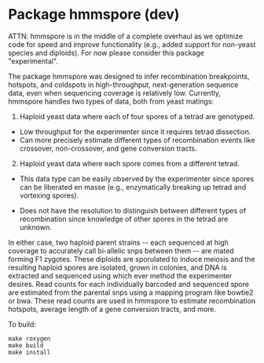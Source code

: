 Package hmmspore (dev)
=============

ATTN: hmmspore is in the middle of a complete overhaul as we optimize code for speed and improve functionality (e.g., added support for non-yeast species and diploids). For now please consider this package "experimental". 


The package hmmspore was designed to infer recombination breakpoints, hotspots, and coldspots 
in high-throughput, next-generation sequence data, even when sequencing coverage is relatively 
low. Currently, hmmspore handles two types of data, both from yeast matings:

1) Haploid yeast data where each of four spores of a tetrad are genotyped.
* Low throughput for the experimenter since it requires tetrad dissection.
* Can more precisely estimate different types of recombination events like crossover, non-crossover,
and gene conversion tracts.

2) Haploid yeast data where each spore comes from a different tetrad.
* This data type can be easily observed by the experimenter since spores can be liberated en masse 
(e.g., enzymatically breaking up tetrad and vortexing spores).

* Does not have the resolution to distinguish between different types of recombination since knowledge 
of other spores in the tetrad are unknown.

In either case, two haploid parent strains -- each sequenced at high coverage to accurately call 
bi-allelic snps between them -- are mated forming F1 zygotes. These diploids are sporulated to 
induce meiosis and the resulting haploid spores are isolated, grown in colonies, and DNA is 
extracted and sequenced using which ever method the experimenter desires. Read counts for each 
individually barcoded and sequenced spore are estimated from the parental snps using a mapping 
program like bowtie2 or bwa. These read counts are used in hmmspore to estimate recombination 
hotspots, average length of a gene conversion tracts, and more.


To build:
```
make roxygen
make build
make install
```
